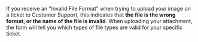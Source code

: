 If you receive an "Invalid File Format" when trying to upload your image on a ticket to Customer Support, this indicates that **the file is the wrong format, or the name of the file is invalid**. When uploading your attachment, the form will tell you which types of file types are valid for your specific ticket.